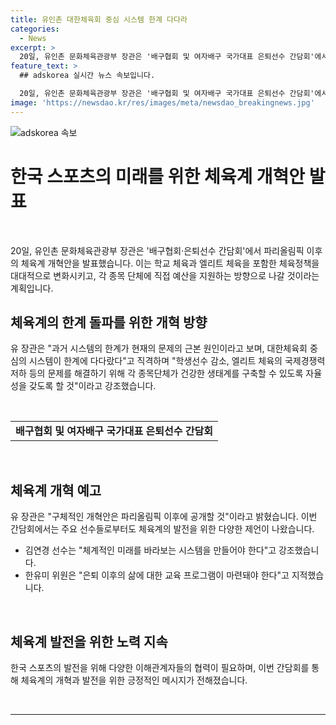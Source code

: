 ```yaml
---
title: 유인촌 대한체육회 중심 시스템 한계 다다라
categories:
  - News
excerpt: >
  20일, 유인촌 문화체육관광부 장관은 '배구협회 및 여자배구 국가대표 은퇴선수 간담회'에서 파리올림픽 이후 체육계 개혁안 발표 예고. "학교 체육과 엘리트 체육 등 체육정책 대대적 개혁 예정"이라며, 체육단체 자율성 강조. 김연경 선수는 "적극적인 지원과 체계적인 시스템 필요" 주장. 한유미 위원은 은퇴 후의 삶에 대한 체계적 교육 필요성 강조.
feature_text: >
  ## adskorea 실시간 뉴스 속보입니다.

  20일, 유인촌 문화체육관광부 장관은 '배구협회 및 여자배구 국가대표 은퇴선수 간담회'에서 파리올림픽 이후 체육계 개혁안 발표 예고. "학교 체육과 엘리트 체육 등 체육정책 대대적 개혁 예정"이라며, 체육단체 자율성 강조. 김연경 선수는 "적극적인 지원과 체계적인 시스템 필요" 주장. 한유미 위원은 은퇴 후의 삶에 대한 체계적 교육 필요성 강조.
image: 'https://newsdao.kr/res/images/meta/newsdao_breakingnews.jpg'
---
```


<p><img src="https://newsdao.kr/res/images/meta/newsdao_breakingnews.jpg" alt="adskorea 속보" /></p>

<h1 data-ke-size="size32">한국 스포츠의 미래를 위한 체육계 개혁안 발표</h1>

<p data-ke-size="size16">&nbsp;</p>

<p data-ke-size="size16">20일, 유인촌 문화체육관광부 장관은 '배구협회·은퇴선수 간담회'에서 파리올림픽 이후의 체육계 개혁안을 발표했습니다. 이는 학교 체육과 엘리트 체육을 포함한 체육정책을 대대적으로 변화시키고, 각 종목 단체에 직접 예산을 지원하는 방향으로 나갈 것이라는 계획입니다.</p>

<h2 data-ke-size="size26">체육계의 한계 돌파를 위한 개혁 방향</h2>

<p data-ke-size="size16">유 장관은 "과거 시스템의 한계가 현재의 문제의 근본 원인이라고 보며, 대한체육회 중심의 시스템이 한계에 다다랐다"고 직격하며 "학생선수 감소, 엘리트 체육의 국제경쟁력 저하 등의 문제를 해결하기 위해 각 종목단체가 건강한 생태계를 구축할 수 있도록 자율성을 갖도록 할 것"이라고 강조했습니다.</p>

<p data-ke-size="size16">&nbsp;</p>

<table>
   <tbody>
      <tr>
         <td style="text-align: center; height: 17px;"><b>배구협회 및 여자배구 국가대표 은퇴선수 간담회</b></td>
      </tr>
   </tbody>
</table>

<p data-ke-size="size16">&nbsp;</p>

<h2 data-ke-size="size26">체육계 개혁 예고</h2>

<p data-ke-size="size16">유 장관은 "구체적인 개혁안은 파리올림픽 이후에 공개할 것"이라고 밝혔습니다. 이번 간담회에서는 주요 선수들로부터도 체육계의 발전을 위한 다양한 제언이 나왔습니다.</p>

<ul>
   <li>김연경 선수는 "체계적인 미래를 바라보는 시스템을 만들어야 한다"고 강조했습니다.</li>
   <li>한유미 위원은 "은퇴 이후의 삶에 대한 교육 프로그램이 마련돼야 한다"고 지적했습니다.</li>
</ul>

<p data-ke-size="size16">&nbsp;</p>

<h2 data-ke-size="size26">체육계 발전을 위한 노력 지속</h2>

<p data-ke-size="size16">한국 스포츠의 발전을 위해 다양한 이해관계자들의 협력이 필요하며, 이번 간담회를 통해 체육계의 개혁과 발전을 위한 긍정적인 메시지가 전해졌습니다.</p>

<p data-ke-size="size16">&nbsp;</p>

<hr>

<p data-ke-size="size16">&nbsp;</p>

<p data-ke-size="size16">&nbsp;</p>

